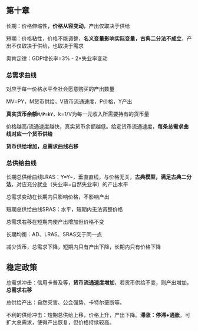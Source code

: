 ## 第十章

长期：价格伸缩性，**价格从容变动**，产出仅取决于供给

短期：价格粘性，价格不能调整，**名义变量影响实际变量，古典二分法不成立**，产出不仅取决于供给，也取决于需求

奥肯定律：GDP增长率=3% - 2*失业率变动



### 总需求曲线

对应于每一价格水平全社会愿意购买的产出数量

MV=PY，M货币供给，V货币流通速度，P价格，Y产出

**真实货币余额`M/P=kY`**，k=1/V为每一元收入所需要持有的货币量

价格越高/流通速度越快，真实货币余额越低。给定货币流通速度，**每条总需求曲线对应一个货币供给**

**货币供给增加，总需求曲线右移**



### 总供给曲线

长期总供给曲线LRAS：Y=Y~，垂直直线，与价格无关，**古典模型，满足古典二分法**，对应充分就业（失业率=自然失业率）的产出水平

总需求变动在长期内只影响价格，不影响产出

短期总供给曲线SRAS：水平，短期内无法调整价格

总需求右移在短期内使产出增加但价格不变

长期均衡：AD、LRAS、SRAS交于同一点

减少货币，总需求下降，短期内只有产出下降，长期内只有价格下降



## 稳定政策

总需求冲击：信用卡普及等，**货币流通速度增加**，若货币供给不变，则产出增加，**总需求右移**

总供给产出：自然灾害、公会强势、卡特尔垄断等。

不利的供给冲击：短期总供给上移，价格上升，产出下降。**滞涨：停滞+通胀**。可扩大总需求，使得产出恢复，但价格持续较高。

